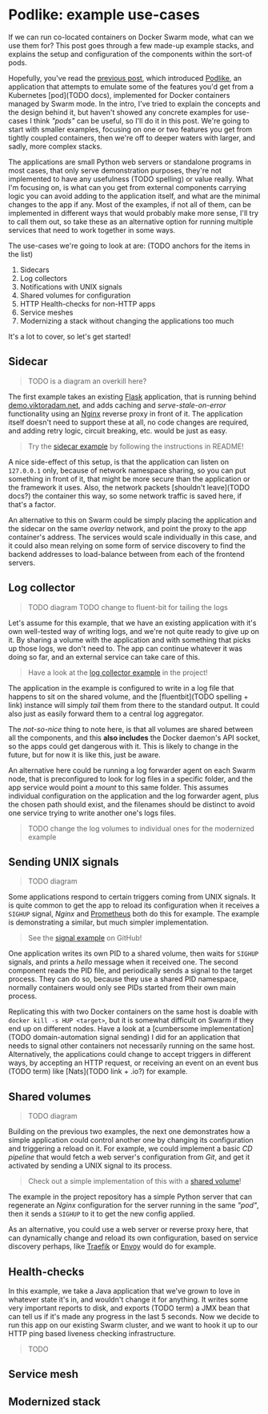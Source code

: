 # Podlike: example use-cases

If we can run co-located containers on Docker Swarm mode, what can we use them for? This post goes through a few made-up example stacks, and explains the setup and configuration of the components within the sort-of pods.

Hopefully, you've read the [previous post](TODO), which introduced [Podlike](https://github.com/rycus86/podlike), an application that attempts to emulate some of the features you'd get from a Kubernetes [pod](TODO docs), implemented for Docker containers managed by Swarm mode. In the intro, I've tried to explain the concepts and the design behind it, but haven't showed any concrete examples for use-cases I think *"pods"* can be useful, so I'll do it in this post. We're going to start with smaller examples, focusing on one or two features you get from tightly coupled containers, then we're off to deeper waters with larger, and sadly, more complex stacks.

The applications are small Python web servers or standalone programs in most cases, that only serve demonstration purposes, they're not implemented to have any usefulness (TODO spelling) or value really. What I'm focusing on, is what can you get from external components carrying logic you can avoid adding to the application itself, and what are the minimal changes to the app if any. Most of the examples, if not all of them, can be implemented in different ways that would probably make more sense, I'll try to call them out, so take these as an alternative option for running multiple services that need to work together in some ways.

The use-cases we're going to look at are: (TODO anchors for the items in the list)

1. Sidecars
2. Log collectors
3. Notifications with UNIX signals
4. Shared volumes for configuration
5. HTTP Health-checks for non-HTTP apps
6. Service meshes
7. Modernizing a stack without changing the applications too much

It's a lot to cover, so let's get started!

## Sidecar

> TODO is a diagram an overkill here?

The first example takes an existing [Flask](TODO) application, that is running behind [demo.viktoradam.net](https://demo.viktoradam.net), and adds caching and *serve-stale-on-error* functionality using an [Nginx](TODO) reverse proxy in front of it. The application itself doesn't need to support these at all, no code changes are required, and adding retry logic, circuit breaking, etc. would be just as easy.

> Try the [sidecar example](https://github.com/rycus86/podlike/tree/master/examples/sidecar) by following the instructions in README!

A nice side-effect of this setup, is that the application can listen on `127.0.0.1` only, because of network namespace sharing, so you can put something in front of it, that might be more secure than the application or the framework it uses. Also, the network packets [shouldn't leave](TODO docs?) the container this way, so some network traffic is saved here, if that's a factor.

An alternative to this on Swarm could be simply placing the application and the sidecar on the same *overlay* network, and point the proxy to the app container's address. The services would scale individually in this case, and it could also mean relying on some form of service discovery to find the backend addresses to load-balance between from each of the frontend servers.

## Log collector

> TODO diagram
> TODO change to fluent-bit for tailing the logs

Let's assume for this example, that we have an existing application with it's own well-tested way of writing logs, and we're not quite ready to give up on it. By sharing a volume with the application and with something that picks up those logs, we don't need to. The app can continue whatever it was doing so far, and an external service can take care of this.

> Have a look at the [log collector example](https://github.com/rycus86/podlike/tree/master/examples/logging) in the project!

The application in the example is configured to write in a log file that happens to sit on the shared volume, and the [fluentbit](TODO spelling + link) instance will simply *tail* them from there to the standard output. It could also just as easily forward them to a central log aggregator.

The *not-so-nice* thing to note here, is that all volumes are shared between all the components, and this __also includes__ the Docker daemon's API socket, so the apps could get dangerous with it. This is likely to change in the future, but for now it is like this, just be aware.

An alternative here could be running a log forwarder agent on each Swarm node, that is preconfigured to look for log files in a specific folder, and the app service would point a *mount* to this same folder. This assumes individual configuration on the application and the log forwarder agent, plus the chosen path should exist, and the filenames should be distinct to avoid one service trying to write another one's logs files.

> TODO change the log volumes to individual ones for the modernized example

## Sending UNIX signals

> TODO diagram

Some applications respond to certain triggers coming from UNIX signals. It is quite common to get the app to reload its configuration when it receives a `SIGHUP` signal, *Nginx* and [Prometheus](TODO) both do this for example. The example is demonstrating a similar, but much simpler implementation.

> See the [signal example](https://github.com/rycus86/podlike/tree/master/examples/signal) on GitHub!

One application writes its own PID to a shared volume, then waits for `SIGHUP` signals, and prints a *hello* message when it received one. The second component reads the PID file, and periodically sends a signal to the target process. They can do so, because they use a shared PID namespace, normally containers would only see PIDs started from their own main process.

Replicating this with two Docker containers on the same host is doable with `docker kill -s HUP <target>`, but it is somewhat difficult on Swarm if they end up on different nodes. Have a look at a [cumbersome implementation](TODO domain-automation signal sending) I did for an application that needs to signal other containers not necessarily running on the same host. Alternatively, the applications could change to accept triggers in different ways, by accepting an HTTP request, or receiving an event on an event bus (TODO term) like [Nats](TODO link + .io?) for example.

## Shared volumes

> TODO diagram

Building on the previous two examples, the next one demonstrates how a simple application could control another one by changing its configuration and triggering a reload on it. For example, we could implement a basic *CD pipeline* that would fetch a web server's configuration from *Git*, and get it activated by sending a UNIX signal to its process.

> Check out a simple implementation of this with a [shared volume](https://github.com/rycus86/podlike/tree/master/examples/volume)!

The example in the project repository has a simple Python server that can regenerate an *Nginx* configuration for the server running in the same *"pod"*, then it sends a `SIGHUP` to it to get the new config applied.

As an alternative, you could use a web server or reverse proxy here, that can dynamically change and reload its own configuration, based on service discovery perhaps, like [Traefik](TODO) or [Envoy](TODO) would do for example.

## Health-checks

In this example, we take a Java application that we've grown to love in whatever state it's in, and wouldn't change it for anything. It writes some very important reports to disk, and exports (TODO term) a JMX bean that can tell us if it's made any progress in the last 5 seconds. Now we decide to run this app on our existing Swarm cluster, and we want to hook it up to our HTTP ping based liveness checking infrastructure.

> TODO

## Service mesh

## Modernized stack


